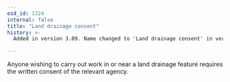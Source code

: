 ```yaml
---
esd_id: 1324
internal: false
title: "Land drainage consent"
history: >-
  Added in version 3.09. Name changed to 'Land drainage consent' in version 4.00.

---
```


Anyone wishing to carry out work in or near a land drainage feature requires the written consent of the relevant agency.

